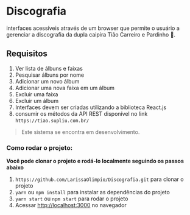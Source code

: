 # Discografia

interfaces acessíveis através de um browser que permite o usuário a gerenciar a
discografia da dupla caipira Tião Carreiro e Pardinho 🤠. 



## Requisitos
1) Ver lista de álbuns e faixas
2) Pesquisar álbuns por nome
3) Adicionar um novo álbum
4) Adicionar uma nova faixa em um álbum
5) Excluir uma faixa
6) Excluir um álbum
7) Interfaces devem ser criadas utilizando a biblioteca React.js
8) consumir os métodos da API REST disponível no link `https://tiao.supliu.com.br/`

> Este sistema se encontra em desenvolvimento.

<!--</br> :rocket: URL         | -->

### Como rodar o projeto:

**Você pode clonar o projeto e rodá-lo localmente seguindo os passos abaixo**

1. `https://github.com/LarissaOlimpio/Discografia.git` para clonar o projeto
2. `yarn` ou `npm install` para instalar as dependências do projeto
3. `yarn start` ou `npm start` para rodar o projeto
4. Acessar [http://localhost:3000](http://localhost:3000) no navegador
